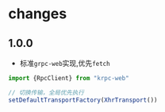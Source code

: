 
# changes 


## 1.0.0 

* 标准`grpc-web`实现,优先`fetch`

```ts
import {RpcClient} from "krpc-web"

// 切换传输，全局优先执行
setDefaultTransportFactory(XhrTransport())
```

